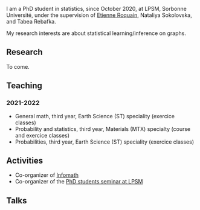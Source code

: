 I am a PhD student in statistics, since October 2020, at LPSM, Sorbonne Université, under the supervision of [Etienne Roquain](https://etienneroquain-81.webself.net/), Nataliya Sokolovska, and Tabea Rebafka. 

My research interests are about statistical learning/inference on graphs. 

## Research
To come.

## Teaching

### 2021-2022
- General math, third year, Earth Science (ST) speciality (exercice classes)
- Probability and statistics, third year, Materials (MTX) specialty (course and exercice classes)
- Probabilities, third year, Earth Science (ST) speciality (exercice classes)

## Activities
- Co-organizer of [Infomath](https://infomath.pages.math.cnrs.fr/) 
- Co-organizer of the [PhD students seminar at LPSM](https://www.lpsm.paris/agenda/seminaires-gdt/gtt/) 

## Talks

